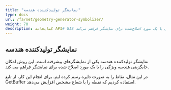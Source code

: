 ```yaml
---
title: "نمایشگر تولیدکننده هندسه"
type: docs
url: /fa/net/geometry-generator-symbolizer/
weight: 70
description: کتابخانه API# GIS از نمایشگر تولیدکننده هندسه پشتیبانی می‌کند که راهی برای جایگزینی هندسه ویژگی با یک مورد اصلاح‌شده برای نمایشگر فراهم می‌کند.
---
```


## **نمایشگر تولیدکننده هندسه**
نمایشگر تولیدکننده هندسه یکی از نمایشگرهای پیشرفته است. این روش امکان جایگزینی هندسه ویژگی را با یک مورد اصلاح شده برای نمایشگر فراهم می کند.

در این مثال، نقاط را به صورت دایره رسم کرده ایم. برای انجام این کار، از تابع GetBuffer استفاده کردیم که نقطه را با شعاع مشخص افزایش می‌دهد.

